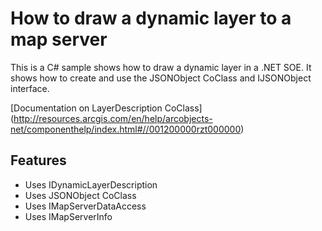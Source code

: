 # How to draw a dynamic layer to a map server
This is a C# sample shows how to draw a dynamic layer in a .NET SOE. It shows how to create and use the JSONObject CoClass and IJSONObject interface.

[Documentation on LayerDescription CoClass]
(http://resources.arcgis.com/en/help/arcobjects-net/componenthelp/index.html#//001200000rzt000000)

## Features
* Uses IDynamicLayerDescription
* Uses JSONObject CoClass
* Uses IMapServerDataAccess
* Uses IMapServerInfo